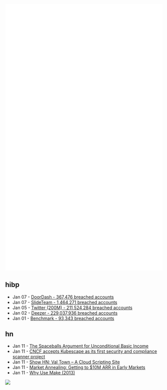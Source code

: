 ![Metrics](https://raw.githubusercontent.com/phixion/phixion/master/metrics.svg)

## hibp

<!--
for https://github.com/phixion/phixion/blob/main/.github/workflows/feeds.yml
-->
<!--START_SECTION:haveibeenpwnd-->
- Jan 07 - [DoorDash - 367,476 breached accounts](https://haveibeenpwned.com/PwnedWebsites#DoorDash)
- Jan 07 - [SlideTeam - 1,464,271 breached accounts](https://haveibeenpwned.com/PwnedWebsites#SlideTeam)
- Jan 05 - [Twitter (200M) - 211,524,284 breached accounts](https://haveibeenpwned.com/PwnedWebsites#Twitter200M)
- Jan 02 - [Deezer - 229,037,936 breached accounts](https://haveibeenpwned.com/PwnedWebsites#Deezer)
- Jan 01 - [Benchmark - 93,343 breached accounts](https://haveibeenpwned.com/PwnedWebsites#Benchmark)
<!--END_SECTION:haveibeenpwnd-->

## hn

<!--
for https://github.com/phixion/phixion/blob/main/.github/workflows/feeds.yml
-->
<!--START_SECTION:hn-->
- Jan 11 - [The Spaceballs Argument for Unconditional Basic Income](https://www.scottsantens.com/the-spaceballs-argument-for-unconditional-universal-basic-income-ubi/)
- Jan 11 - [CNCF accepts Kubescape as its first security and compliance scanner project](https://www.sdxcentral.com/articles/interview/cncf-accepts-kubescape-as-inaugural-open-source-security-scanner/2023/01/)
- Jan 11 - [Show HN: Val Town – A Cloud Scripting Site](https://www.val.town/)
- Jan 11 - [Market Annealing: Getting to $10M ARR in Early Markets](https://a16z.com/2023/01/11/market-annealing/)
- Jan 11 - [Why Use Make (2013)](https://bost.ocks.org/mike/make/)
<!--END_SECTION:hn-->

<!--
for https://yhype.me
-->
![](https://hit.yhype.me/github/profile?user_id=13013670)
